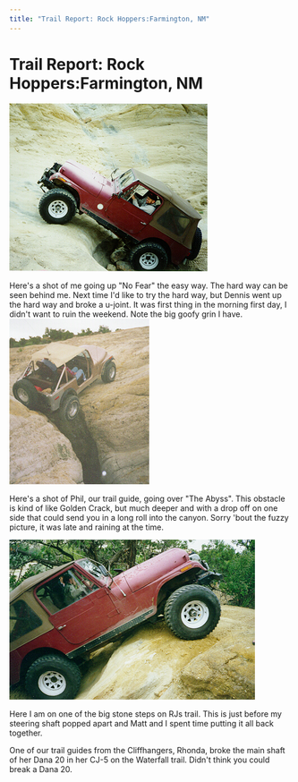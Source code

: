 ```yaml
---
title: "Trail Report: Rock Hoppers:Farmington, NM"
---
```

# Trail Report: Rock Hoppers:Farmington, NM

![Terry on No Fear](../../img/terry/trail/cc197.jpg)

Here's a shot of me going up "No Fear" the easy way. The hard way can be seen behind me. Next time I'd like to try the hard way, but Dennis went up the hard way and broke a u-joint. It was first thing in the morning first day, I didn't want to ruin the weekend. Note the big goofy grin I have. ![Phil on The Abyss](../../img/terry/trail/cc297.jpg)

Here's a shot of Phil, our trail guide, going over "The Abyss". This obstacle is kind of like Golden Crack, but much deeper and with a drop off on one side that could send you in a long roll into the canyon. Sorry 'bout the fuzzy picture, it was late and raining at the time.

![Terry on RJs](../../img/terry/trail/cc397.jpg)

Here I am on one of the big stone steps on RJs trail. This is just before my steering shaft popped apart and Matt and I spent time putting it all back together.

One of our trail guides from the Cliffhangers, Rhonda, broke the main shaft of her Dana 20 in her CJ-5 on the Waterfall trail. Didn't think you could break a Dana 20.